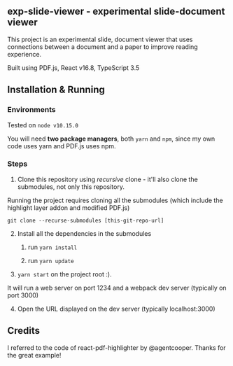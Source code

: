 ## exp-slide-viewer - experimental slide-document viewer

This project is an experimental slide, document viewer that uses connections between a document and a paper to improve reading experience.

Built using PDF.js, React v16.8, TypeScript 3.5

## Installation & Running

### Environments

Tested on `node v10.15.0`

You will need **two package managers**, both `yarn` and `npm`, since my own code uses yarn and PDF.js uses npm.



### Steps

1. Clone this repository using *recursive* clone - it'll also clone the submodules, not only this repository.

Running the project requires cloning all the submodules (which include the highlight layer addon and modified PDF.js)

`git clone --recurse-submodules [this-git-repo-url]`



2. Install all the dependencies in the submodules

   1. run `yarn install`

   2. run `yarn update`
      

3. `yarn start` on the project root :).

It will run a web server on port 1234 and a webpack dev server (typically on port 3000)



4. Open the URL displayed on the dev server (typically localhost:3000)



## Credits

I referred to the code of react-pdf-highlighter by @agentcooper. Thanks for the great example!
